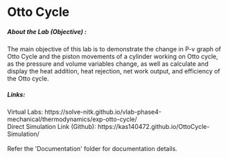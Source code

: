 # Otto Cycle

<h5> About the Lab (Objective) : </h5>

The main objective of this lab is to demonstrate the change in P-v graph of Otto Cycle and the piston movements of a cylinder working on Otto cycle, as the pressure and volume variables change, as well as calculate and display the heat addition, heat rejection, net work output, and efficiency of the Otto cycle. <br>

<h5> Links: </h5>
Virtual Labs: https://solve-nitk.github.io/vlab-phase4-mechanical/thermodynamics/exp-otto-cycle/
<br>
Direct Simulation Link (Github): https://kas140472.github.io/OttoCycle-Simulation/
<br><br>
Refer the 'Documentation' folder for documentation details.
